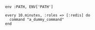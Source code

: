 <!-- layout:code post: 2013-01-20-whenever_target-your-redis-server -->

```

env :PATH, ENV['PATH']

every 10.minutes, :roles => [:redis] do
  command "a_dummy_command"
end

```
